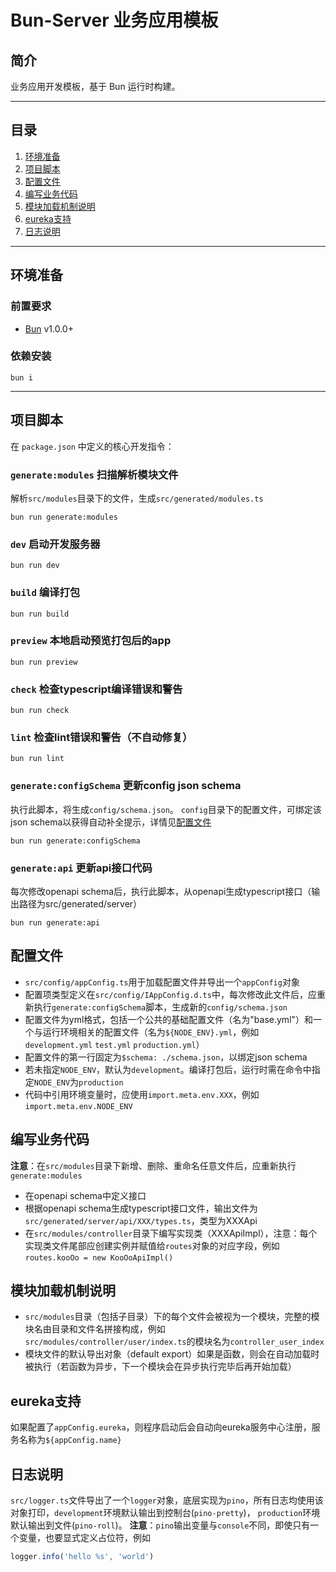 # Bun-Server 业务应用模板

## 简介
业务应用开发模板，基于 Bun 运行时构建。

---

## 目录
1. [环境准备](#环境准备)
2. [项目脚本](#项目脚本)
3. [配置文件](#配置文件)
4. [编写业务代码](#编写业务代码)
5. [模块加载机制说明](#模块加载机制说明)
6. [eureka支持](#eureka支持)
7. [日志说明](#日志说明)

---

## 环境准备

### 前置要求
- [Bun](https://bun.sh/) v1.0.0+

### 依赖安装
```
bun i
```
---

## 项目脚本

在 `package.json` 中定义的核心开发指令：

### `generate:modules` 扫描解析模块文件
解析`src/modules`目录下的文件，生成`src/generated/modules.ts`
```
bun run generate:modules
```

### `dev` 启动开发服务器
```
bun run dev
```

### `build` 编译打包
```
bun run build
```

### `preview` 本地启动预览打包后的app
```
bun run preview
```

### `check` 检查typescript编译错误和警告
```
bun run check
```

### `lint` 检查lint错误和警告（不自动修复）
```
bun run lint
```

### `generate:configSchema` 更新config json schema
执行此脚本，将生成`config/schema.json`。
`config`目录下的配置文件，可绑定该json schema以获得自动补全提示，详情见[配置文件](#配置文件)
```
bun run generate:configSchema
```

### `generate:api` 更新api接口代码
每次修改openapi schema后，执行此脚本，从openapi生成typescript接口（输出路径为src/generated/server）
```
bun run generate:api
```

## 配置文件
- `src/config/appConfig.ts`用于加载配置文件并导出一个`appConfig`对象
- 配置项类型定义在`src/config/IAppConfig.d.ts`中，每次修改此文件后，应重新执行`generate:configSchema`脚本，生成新的`config/schema.json`
- 配置文件为yml格式，包括一个公共的基础配置文件（名为"base.yml"）和一个与运行环境相关的配置文件（名为`${NODE_ENV}.yml`，例如`development.yml` `test.yml` `production.yml`）
- 配置文件的第一行固定为`$schema: ./schema.json`，以绑定json schema
- 若未指定`NODE_ENV`，默认为`development`。编译打包后，运行时需在命令中指定`NODE_ENV`为`production`
- 代码中引用环境变量时，应使用`import.meta.env.XXX`，例如`import.meta.env.NODE_ENV`

## 编写业务代码
**注意**：在`src/modules`目录下新增、删除、重命名任意文件后，应重新执行`generate:modules`
- 在openapi schema中定义接口
- 根据openapi schema生成typescript接口文件，输出文件为`src/generated/server/api/XXX/types.ts`，类型为XXXApi
- 在`src/modules/controller`目录下编写实现类（XXXApiImpl），注意：每个实现类文件尾部应创建实例并赋值给`routes`对象的对应字段，例如`routes.kooOo = new KooOoApiImpl()`

## 模块加载机制说明
- `src/modules`目录（包括子目录）下的每个文件会被视为一个模块，完整的模块名由目录和文件名拼接构成，例如`src/modules/controller/user/index.ts`的模块名为`controller_user_index`
- 模块文件的默认导出对象（default export）如果是函数，则会在自动加载时被执行（若函数为异步，下一个模块会在异步执行完毕后再开始加载）

## eureka支持
如果配置了`appConfig.eureka`，则程序启动后会自动向eureka服务中心注册，服务名称为`${appConfig.name}`

## 日志说明
`src/logger.ts`文件导出了一个`logger`对象，底层实现为`pino`，所有日志均使用该对象打印，`development`环境默认输出到控制台(`pino-pretty`)，
`production`环境默认输出到文件(`pino-roll`)。
**注意**：`pino`输出变量与`console`不同，即使只有一个变量，也要显式定义占位符，例如
```ts
logger.info('hello %s', 'world')
```
